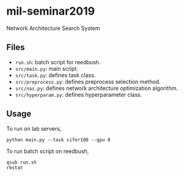 # mil-seminar2019
Network Architecture Search System

## Files
- ```run.sh```: batch script for reedbush.
- ```src/main.py```: main script.
- ```src/task.py```: defines task class.
- ```src/preprocess.py```: defines preprocess selection method.
- ```src/nas.py```: defines network architecture optimization algorithm.
- ```src/hyperparam.py```: defines hyperparameter class.

## Usage
To run on lab servers,
```
python main.py --task cifer100 --gpu 0
```

To run batch script on reedbush,
```
qsub run.sh
rbstat
```
